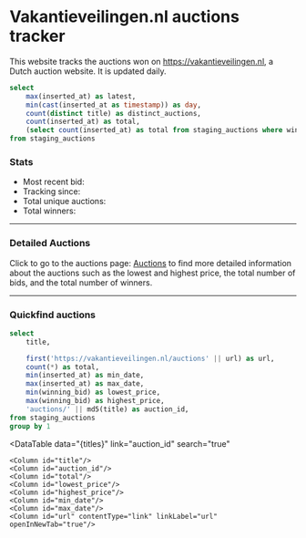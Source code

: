 # Vakantieveilingen.nl auctions tracker


This website tracks the auctions won on https://vakantieveilingen.nl, a Dutch auction website. It is updated daily.


```sql most_recent_bid
select
    max(inserted_at) as latest,
    min(cast(inserted_at as timestamp)) as day,
    count(distinct title) as distinct_auctions,
    count(inserted_at) as total,
    (select count(inserted_at) as total from staging_auctions where winning_bid > 0) as total_winners
from staging_auctions
```

### Stats

- Most recent bid: <Value data={most_recent_bid} column="latest"/>
- Tracking since: <Value data={most_recent_bid} column="day"/>
- Total unique auctions: <Value data={most_recent_bid} column="distinct_auctions"/>
- Total winners: <Value data={most_recent_bid} column="total_winners" />

---


### Detailed Auctions

Click to go to the auctions page: [Auctions](auctions) to find more detailed information about the auctions such as the lowest and highest price, the total number of bids, and the total number of winners.

---

### Quickfind auctions

```sql titles
select
    title,

    first('https://vakantieveilingen.nl/auctions' || url) as url,
    count(*) as total,
    min(inserted_at) as min_date,
    max(inserted_at) as max_date,
    min(winning_bid) as lowest_price,
    max(winning_bid) as highest_price,
    'auctions/' || md5(title) as auction_id,
from staging_auctions
group by 1
```

<DataTable
    data="{titles}"
    link="auction_id"
    search="true"
>
    <Column id="title"/>
    <Column id="auction_id"/>
    <Column id="total"/>
    <Column id="lowest_price"/>
    <Column id="highest_price"/>
    <Column id="min_date"/>
    <Column id="max_date"/>
    <Column id="url" contentType="link" linkLabel="url" openInNewTab="true"/>
</DataTable>